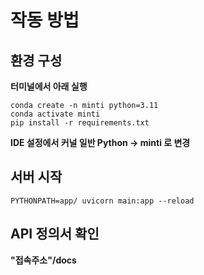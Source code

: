 # 작동 방법 
## 환경 구성 
**터미널에서 아래 실행**
```Terminal 
conda create -n minti python=3.11
conda activate minti 
pip install -r requirements.txt
```
**IDE 설정에서 커널 일반 Python -> minti 로 변경** 

## 서버 시작
```
PYTHONPATH=app/ uvicorn main:app --reload
```

## API 정의서 확인
**"접속주소"/docs**